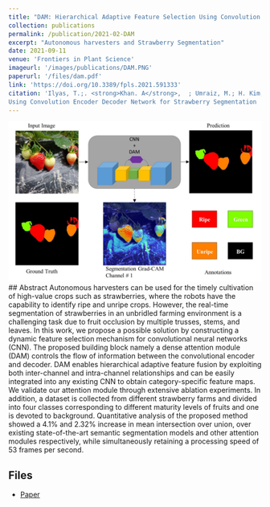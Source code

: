 ```yaml
---
title: "DAM: Hierarchical Adaptive Feature Selection Using Convolution Encoder Decoder Network for Strawberry Segmentation"
collection: publications
permalink: /publication/2021-02-DAM
excerpt: "Autonomous harvesters and Strawberry Segmentation"
date: 2021-09-11
venue: 'Frontiers in Plant Science'
imageurl: '/images/publications/DAM.PNG'
paperurl: '/files/dam.pdf'
link: 'https://doi.org/10.3389/fpls.2021.591333'
citation: 'Ilyas, T.;. <strong>Khan. A</strong>,  ; Umraiz, M.; H. Kim,, (2020). &quot;DAM: Hierarchical Adaptive Feature Selection
Using Convolution Encoder Decoder Network for Strawberry Segmentation  .&quot; <i>Physical Review NOT Letters, 121</i>(11). doi:10.3389/fpls.2021.591333'
---
```

<center><img src = '/images/publications/DAM.png'></center>
## Abstract
Autonomous harvesters can be used for the timely cultivation of high-value crops
such as strawberries, where the robots have the capability to identify ripe and unripe
crops. However, the real-time segmentation of strawberries in an unbridled farming
environment is a challenging task due to fruit occlusion by multiple trusses, stems, and
leaves. In this work, we propose a possible solution by constructing a dynamic feature
selection mechanism for convolutional neural networks (CNN). The proposed building
block namely a dense attention module (DAM) controls the flow of information between
the convolutional encoder and decoder. DAM enables hierarchical adaptive feature
fusion by exploiting both inter-channel and intra-channel relationships and can be easily
integrated into any existing CNN to obtain category-specific feature maps. We validate
our attention module through extensive ablation experiments. In addition, a dataset is
collected from different strawberry farms and divided into four classes corresponding to
different maturity levels of fruits and one is devoted to background. Quantitative analysis
of the proposed method showed a 4.1% and 2.32% increase in mean intersection over
union, over existing state-of-the-art semantic segmentation models and other attention
modules respectively, while simultaneously retaining a processing speed of 53 frames
per second.

## Files
- [Paper](/files/dam.pdf)
